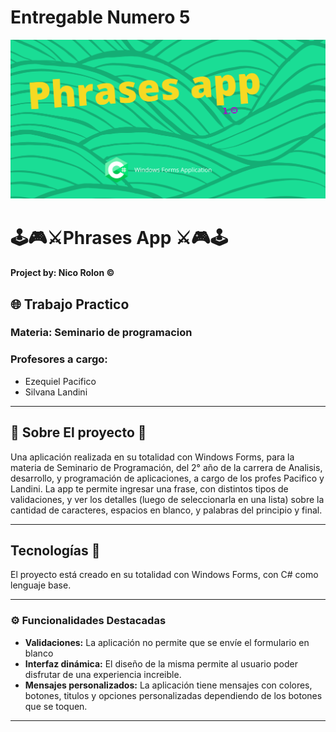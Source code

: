 # Entregable Numero 5

![Portada](https://github.com/Nico9934/Phrases_project/blob/master/Phrases_project/portada.png)



# 🕹️🎮​⚔️​ Phrases App ​⚔️🎮​🕹️

####  Project by: Nico Rolon ©️

## 🌐 Trabajo Practico
### Materia: Seminario de programacion 
### Profesores a cargo: 
  - Ezequiel Pacifico
  - Silvana Landini

***

## 🗿​ Sobre El proyecto 🗿​
Una aplicación realizada en su totalidad con Windows Forms, para la materia de Seminario de Programación, del 2° año de la carrera de Analisis, desarrollo, y programación de aplicaciones, a cargo de los profes Pacifico y Landini. 
La app te permite ingresar una frase, con distintos tipos de validaciones, y ver los detalles (luego de seleccionarla en una lista) sobre la cantidad de caracteres, espacios en blanco, y palabras del principio y final.

***

##  Tecnologías 🚶
El proyecto está creado en su totalidad con Windows Forms, con C# como lenguaje base. 

***

### ⚙️ Funcionalidades Destacadas
- **Validaciones:** La aplicación no permite que se envíe el formulario en blanco
- **Interfaz dinámica:** El diseño de la misma permite al usuario poder disfrutar de una experiencia increible. 
- **Mensajes personalizados:** La aplicación tiene mensajes con colores, botones, titulos y opciones personalizadas dependiendo de los botones que se toquen. 

***
